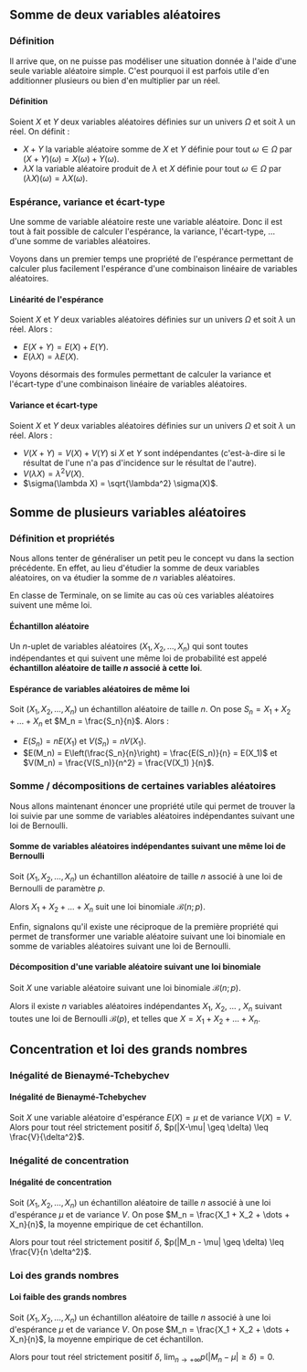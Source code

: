 ## Somme de deux variables aléatoires

### Définition

Il arrive que, on ne puisse pas modéliser une situation donnée à l'aide d'une seule variable aléatoire simple. C'est
pourquoi il est parfois utile d'en additionner plusieurs ou bien d'en multiplier par un réel.

<bubble variant="formula">

#### Définition

Soient $X$ et $Y$ deux variables aléatoires définies sur un univers $\Omega$ et soit $\lambda$ un réel. On définit :

* $X + Y$ la variable aléatoire somme de $X$ et $Y$ définie pour tout $\omega \in \Omega$ par $(X + Y)(\omega) = X(
  \omega) + Y(\omega)$.
* $\lambda X$ la variable aléatoire produit de $\lambda$ et $X$ définie pour tout $\omega \in \Omega$ par $(\lambda X)(
  \omega) = \lambda X(\omega)$.

</bubble>

### Espérance, variance et écart-type

Une somme de variable aléatoire reste une variable aléatoire. Donc il est tout à fait possible de calculer l'espérance,
la variance, l'écart-type, ... d'une somme de variables aléatoires.

Voyons dans un premier temps une propriété de l'espérance permettant de calculer plus facilement l'espérance d'une
combinaison linéaire de variables aléatoires.

<bubble variant="formula">

#### Linéarité de l'espérance

Soient $X$ et $Y$ deux variables aléatoires définies sur un univers $\Omega$ et soit $\lambda$ un réel. Alors :

* $E(X + Y) = E(X) + E(Y)$.
* $E(\lambda X) = \lambda E(X)$.

</bubble>

Voyons désormais des formules permettant de calculer la variance et l'écart-type d'une combinaison linéaire de variables
aléatoires.

<bubble variant="formula">

#### Variance et écart-type

Soient $X$ et $Y$ deux variables aléatoires définies sur un univers $\Omega$ et soit $\lambda$ un réel. Alors :

* $V(X + Y) = V(X) + V(Y)$ si $X$ et $Y$ sont indépendantes (c'est-à-dire si le résultat de l'une n'a pas d'incidence
  sur le résultat de l'autre).
* $V(\lambda X) = \lambda^2 V(X)$.
* $\sigma(\lambda X) = \sqrt{\lambda^2} \sigma(X)$.

</bubble>

## Somme de plusieurs variables aléatoires

### Définition et propriétés

Nous allons tenter de généraliser un petit peu le concept vu dans la section précédente. En effet, au lieu d'étudier la
somme de deux variables aléatoires, on va étudier la somme de $n$ variables aléatoires.

En classe de Terminale, on se limite au cas où ces variables aléatoires suivent une même loi.

<bubble variant="formula">

#### Échantillon aléatoire

Un $n$-uplet de variables aléatoires $(X_1, X_2, \dots, X_n)$ qui sont toutes indépendantes et qui suivent une même loi
de probabilité est appelé **échantillon aléatoire de taille $n$ associé à cette loi**.

</bubble>

<bubble variant="formula">

#### Espérance de variables aléatoires de même loi

Soit $(X_1, X_2, \dots, X_n)$ un échantillon aléatoire de taille $n$. On pose $S_n = X_1 + X_2 + \dots + X_n$ et $M_n =
\frac{S_n}{n}$. Alors :

* $E(S_n) = nE(X_1)$ et $V(S_n) = nV(X_1)$.
* $E(M_n) = E\left(\frac{S_n}{n}\right) = \frac{E(S_n)}{n} = E(X_1)$ et $V(M_n) = \frac{V(S_n)}{n^2} = \frac{V(X_1)
  }{n}$.

</bubble>

### Somme / décompositions de certaines variables aléatoires

Nous allons maintenant énoncer une propriété utile qui permet de trouver la loi suivie par une somme de variables
aléatoires indépendantes suivant une loi de Bernoulli.

<bubble variant="formula">

#### Somme de variables aléatoires indépendantes suivant une même loi de Bernoulli

Soit $(X_1, X_2, \dots, X_n)$ un échantillon aléatoire de taille $n$ associé à une loi de Bernoulli de paramètre $p$.

Alors $X_1 + X_2 + \dots + X_n$ suit une loi binomiale $\mathcal{B}(n; p)$.

</bubble>

Enfin, signalons qu'il existe une réciproque de la première propriété qui permet de transformer une variable aléatoire
suivant une loi binomiale en somme de variables aléatoires suivant une loi de Bernoulli.

<bubble variant="formula">

#### Décomposition d'une variable aléatoire suivant une loi binomiale

Soit $X$ une variable aléatoire suivant une loi binomiale $\mathcal{B}(n; p)$.

Alors il existe $n$ variables aléatoires indépendantes $X_1$, $X_2$, ... , $X_n$ suivant toutes une loi de Bernoulli
$\mathcal{B}(p)$, et telles que $X = X_1 + X_2 + \dots + X_n$.

</bubble>

## Concentration et loi des grands nombres

### Inégalité de Bienaymé-Tchebychev

<bubble variant="formula">

#### Inégalité de Bienaymé-Tchebychev

Soit $X$ une variable aléatoire d'espérance $E(X) = \mu$ et de variance $V(X) = V$. Alors pour tout réel strictement
positif $\delta$, $p(|X-\mu| \geq \delta) \leq \frac{V}{\delta^2}$.

</bubble>

### Inégalité de concentration

<bubble variant="formula">

#### Inégalité de concentration

Soit $(X_1, X_2, \dots, X_n)$ un échantillon aléatoire de taille $n$ associé à une loi d'espérance $\mu$ et de variance
$V$. On pose $M_n = \frac{X_1 + X_2 + \dots + X_n}{n}$, la moyenne empirique de cet échantillon.

Alors pour tout réel strictement positif $\delta$, $p(|M_n - \mu| \geq \delta) \leq \frac{V}{n \delta^2}$.

</bubble>

### Loi des grands nombres

<bubble variant="formula">

#### Loi faible des grands nombres

Soit $(X_1, X_2, \dots, X_n)$ un échantillon aléatoire de taille $n$ associé à une loi d'espérance $\mu$ et de variance
$V$. On pose $M_n = \frac{X_1 + X_2 + \dots + X_n}{n}$, la moyenne empirique de cet échantillon.

Alors pour tout réel strictement positif $\delta$, $\lim_{n \rightarrow +\infty} p(|M_n - \mu| \geq \delta) = 0$.

</bubble>

